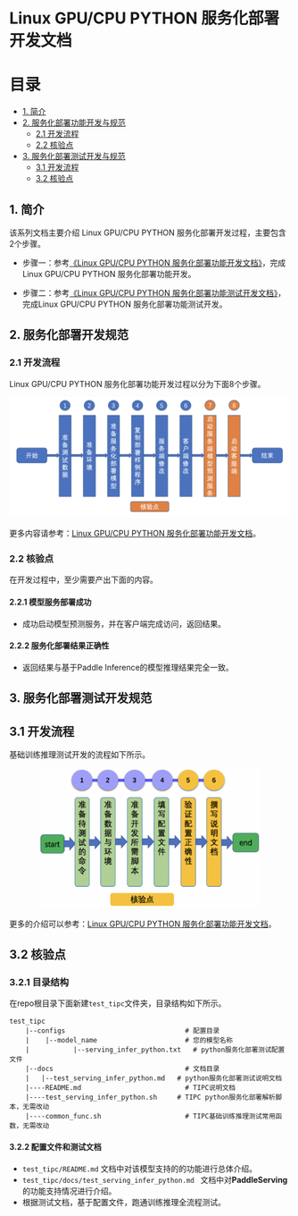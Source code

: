 # Linux GPU/CPU PYTHON 服务化部署开发文档

# 目录

- [1. 简介](#1)
- [2. 服务化部署功能开发与规范](#2)
    - [2.1 开发流程](#2.1)
    - [2.2 核验点](#2.2)
- [3. 服务化部署测试开发与规范](#3)
    - [3.1 开发流程](#3.1)
    - [3.2 核验点](#3.2)

<a name="1"></a>

## 1. 简介

该系列文档主要介绍 Linux GPU/CPU PYTHON 服务化部署开发过程，主要包含2个步骤。


- 步骤一：参考[《Linux GPU/CPU PYTHON 服务化部署功能开发文档》](./serving_python.md)，完成Linux GPU/CPU PYTHON 服务化部署功能开发。

- 步骤二：参考[《Linux GPU/CPU PYTHON 服务化部署功能测试开发文档》](./test_serving_python.md)，完成Linux GPU/CPU PYTHON 服务化部署功能测试开发。


<a name="2"></a>

## 2. 服务化部署开发规范

<a name="2.1"></a>

### 2.1 开发流程

Linux GPU/CPU PYTHON 服务化部署功能开发过程以分为下面8个步骤。

<div align="center">
    <img src="../images/serving_guide.png" width="800">
</div>

更多内容请参考：[Linux GPU/CPU PYTHON 服务化部署功能开发文档](./serving_python.md)。

<a name="2.2"></a>

### 2.2 核验点

在开发过程中，至少需要产出下面的内容。

#### 2.2.1 模型服务部署成功

* 成功启动模型预测服务，并在客户端完成访问，返回结果。

#### 2.2.2 服务化部署结果正确性

* 返回结果与基于Paddle Inference的模型推理结果完全一致。


<a name="3"></a>

## 3. 服务化部署测试开发规范

## 3.1 开发流程

基础训练推理测试开发的流程如下所示。


<div align="center">
    <img src="../train_infer_python/images/test_linux_train_infer_python_pipeline.png" width="400">
</div>


更多的介绍可以参考：[Linux GPU/CPU PYTHON 服务化部署功能开发文档](./test_serving_python.md)。

## 3.2 核验点

### 3.2.1 目录结构

在repo根目录下面新建`test_tipc`文件夹，目录结构如下所示。


```
test_tipc
    |--configs                              # 配置目录
    |    |--model_name                      # 您的模型名称
    |           |--serving_infer_python.txt   # python服务化部署测试配置文件
    |--docs                                 # 文档目录
    |   |--test_serving_infer_python.md   # python服务化部署测试说明文档
    |----README.md                          # TIPC说明文档
    |----test_serving_infer_python.sh     # TIPC python服务化部署解析脚本，无需改动
    |----common_func.sh                     # TIPC基础训练推理测试常用函数，无需改动
```

#### 3.2.2 配置文件和测试文档

* `test_tipc/README.md` 文档中对该模型支持的的功能进行总体介绍。
* `test_tipc/docs/test_serving_infer_python.md ` 文档中对**PaddleServing**的功能支持情况进行介绍。
* 根据测试文档，基于配置文件，跑通训练推理全流程测试。
